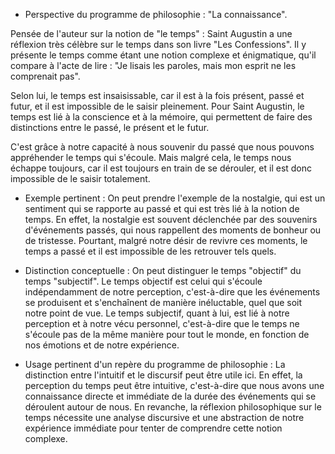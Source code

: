 - Perspective du programme de philosophie : "La connaissance".
 
Pensée de l'auteur sur la notion de "le temps" : Saint Augustin a une réflexion très célèbre sur le temps dans son livre "Les Confessions". Il y présente le temps comme étant une notion complexe et énigmatique, qu'il compare à l'acte de lire : "Je lisais les paroles, mais mon esprit ne les comprenait pas". 

Selon lui, le temps est insaisissable, car il est à la fois présent, passé et futur, et il est impossible de le saisir pleinement. Pour Saint Augustin, le temps est lié à la conscience et à la mémoire, qui permettent de faire des distinctions entre le passé, le présent et le futur. 

C'est grâce à notre capacité à nous souvenir du passé que nous pouvons appréhender le temps qui s'écoule. Mais malgré cela, le temps nous échappe toujours, car il est toujours en train de se dérouler, et il est donc impossible de le saisir totalement.

- Exemple pertinent : On peut prendre l'exemple de la nostalgie, qui est un sentiment qui se rapporte au passé et qui est très lié à la notion de temps. En effet, la nostalgie est souvent déclenchée par des souvenirs d'événements passés, qui nous rappellent des moments de bonheur ou de tristesse. Pourtant, malgré notre désir de revivre ces moments, le temps a passé et il est impossible de les retrouver tels quels.

- Distinction conceptuelle : On peut distinguer le temps "objectif" du temps "subjectif". Le temps objectif est celui qui s'écoule indépendamment de notre perception, c'est-à-dire que les événements se produisent et s'enchaînent de manière inéluctable, quel que soit notre point de vue. Le temps subjectif, quant à lui, est lié à notre perception et à notre vécu personnel, c'est-à-dire que le temps ne s'écoule pas de la même manière pour tout le monde, en fonction de nos émotions et de notre expérience.

- Usage pertinent d'un repère du programme de philosophie : La distinction entre l'intuitif et le discursif peut être utile ici. En effet, la perception du temps peut être intuitive, c'est-à-dire que nous avons une connaissance directe et immédiate de la durée des événements qui se déroulent autour de nous. En revanche, la réflexion philosophique sur le temps nécessite une analyse discursive et une abstraction de notre expérience immédiate pour tenter de comprendre cette notion complexe.

